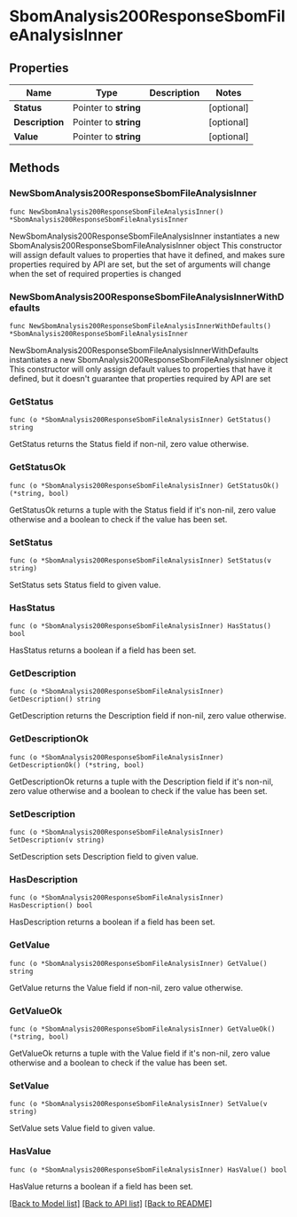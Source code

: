 # SbomAnalysis200ResponseSbomFileAnalysisInner

## Properties

Name | Type | Description | Notes
------------ | ------------- | ------------- | -------------
**Status** | Pointer to **string** |  | [optional] 
**Description** | Pointer to **string** |  | [optional] 
**Value** | Pointer to **string** |  | [optional] 

## Methods

### NewSbomAnalysis200ResponseSbomFileAnalysisInner

`func NewSbomAnalysis200ResponseSbomFileAnalysisInner() *SbomAnalysis200ResponseSbomFileAnalysisInner`

NewSbomAnalysis200ResponseSbomFileAnalysisInner instantiates a new SbomAnalysis200ResponseSbomFileAnalysisInner object
This constructor will assign default values to properties that have it defined,
and makes sure properties required by API are set, but the set of arguments
will change when the set of required properties is changed

### NewSbomAnalysis200ResponseSbomFileAnalysisInnerWithDefaults

`func NewSbomAnalysis200ResponseSbomFileAnalysisInnerWithDefaults() *SbomAnalysis200ResponseSbomFileAnalysisInner`

NewSbomAnalysis200ResponseSbomFileAnalysisInnerWithDefaults instantiates a new SbomAnalysis200ResponseSbomFileAnalysisInner object
This constructor will only assign default values to properties that have it defined,
but it doesn't guarantee that properties required by API are set

### GetStatus

`func (o *SbomAnalysis200ResponseSbomFileAnalysisInner) GetStatus() string`

GetStatus returns the Status field if non-nil, zero value otherwise.

### GetStatusOk

`func (o *SbomAnalysis200ResponseSbomFileAnalysisInner) GetStatusOk() (*string, bool)`

GetStatusOk returns a tuple with the Status field if it's non-nil, zero value otherwise
and a boolean to check if the value has been set.

### SetStatus

`func (o *SbomAnalysis200ResponseSbomFileAnalysisInner) SetStatus(v string)`

SetStatus sets Status field to given value.

### HasStatus

`func (o *SbomAnalysis200ResponseSbomFileAnalysisInner) HasStatus() bool`

HasStatus returns a boolean if a field has been set.

### GetDescription

`func (o *SbomAnalysis200ResponseSbomFileAnalysisInner) GetDescription() string`

GetDescription returns the Description field if non-nil, zero value otherwise.

### GetDescriptionOk

`func (o *SbomAnalysis200ResponseSbomFileAnalysisInner) GetDescriptionOk() (*string, bool)`

GetDescriptionOk returns a tuple with the Description field if it's non-nil, zero value otherwise
and a boolean to check if the value has been set.

### SetDescription

`func (o *SbomAnalysis200ResponseSbomFileAnalysisInner) SetDescription(v string)`

SetDescription sets Description field to given value.

### HasDescription

`func (o *SbomAnalysis200ResponseSbomFileAnalysisInner) HasDescription() bool`

HasDescription returns a boolean if a field has been set.

### GetValue

`func (o *SbomAnalysis200ResponseSbomFileAnalysisInner) GetValue() string`

GetValue returns the Value field if non-nil, zero value otherwise.

### GetValueOk

`func (o *SbomAnalysis200ResponseSbomFileAnalysisInner) GetValueOk() (*string, bool)`

GetValueOk returns a tuple with the Value field if it's non-nil, zero value otherwise
and a boolean to check if the value has been set.

### SetValue

`func (o *SbomAnalysis200ResponseSbomFileAnalysisInner) SetValue(v string)`

SetValue sets Value field to given value.

### HasValue

`func (o *SbomAnalysis200ResponseSbomFileAnalysisInner) HasValue() bool`

HasValue returns a boolean if a field has been set.


[[Back to Model list]](../README.md#documentation-for-models) [[Back to API list]](../README.md#documentation-for-api-endpoints) [[Back to README]](../README.md)


